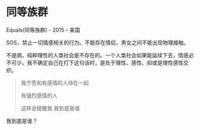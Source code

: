 # 同等族群

Equals(同等族群) - 2015 - 美国

SOS，禁止一切情感相关的行为。不能存在情侣，男女之间不能出现物理接触。

不是病，纯粹理性的人类社会是不存在的。一个人类社会如果能延续下去，情感必不可少。我不确定自己在打下这句话时，是处于理性、感性、抑或是理性感性交织。

> 我宁愿和有感情的人待在一起
>
> 有强烈感情的人
>
> 这样会提醒我 我到底是谁

我到底是谁？

